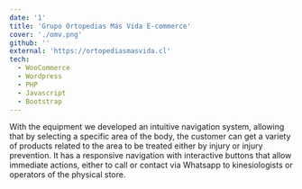 ```yaml
---
date: '1'
title: 'Grupo Ortopedias Más Vida E-commerce'
cover: './omv.png'
github: ''
external: 'https://ortopediasmasvida.cl'
tech:
  - WooCommerce
  - Wordpress
  - PHP
  - Javascript
  - Bootstrap
---
```


With the equipment we developed an intuitive navigation system, allowing that by selecting a specific area of the body, the customer can get a variety of products related to the area to be treated either by injury or injury prevention. It has a responsive navigation with interactive buttons that allow immediate actions, either to call or contact via Whatsapp to kinesiologists or operators of the physical store.
